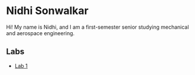 # Nidhi Sonwalkar

Hi! My name is Nidhi, and I am a first-semester senior studying mechanical and aerospace engineering.

## Labs

- [Lab 1](/lab1)

